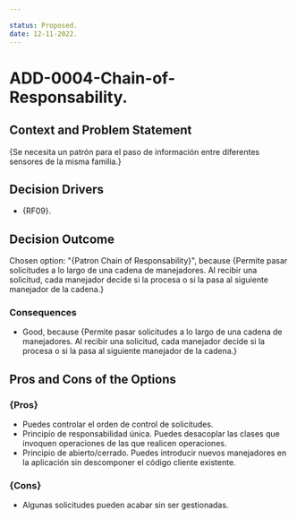 ```yaml
---

status: Proposed.
date: 12-11-2022.
---
```

# ADD-0004-Chain-of-Responsability.

## Context and Problem Statement

{Se necesita un patrón para el paso de información entre diferentes sensores de la misma familia.}

## Decision Drivers

* {RF09}.

## Decision Outcome

Chosen option: "{Patron Chain of Responsability}", because
{Permite pasar solicitudes a lo largo de una cadena de manejadores. Al recibir una solicitud, cada manejador decide si la procesa o si la pasa al siguiente manejador de la cadena.}

### Consequences

* Good, because {Permite pasar solicitudes a lo largo de una cadena de manejadores. Al recibir una solicitud, cada manejador decide si la procesa o si la pasa al siguiente manejador de la cadena.}

## Pros and Cons of the Options

### {Pros}

* Puedes controlar el orden de control de solicitudes.
* Principio de responsabilidad única. Puedes desacoplar las clases que invoquen operaciones de las que realicen operaciones.
* Principio de abierto/cerrado. Puedes introducir nuevos manejadores en la aplicación sin descomponer el código cliente existente.

### {Cons}

* Algunas solicitudes pueden acabar sin ser gestionadas.

